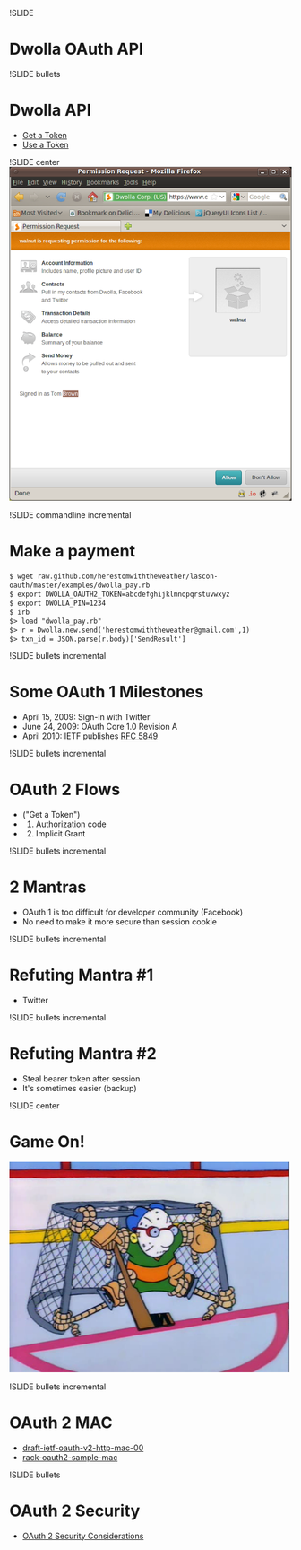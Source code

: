 !SLIDE
# Dwolla OAuth API

!SLIDE bullets
# Dwolla API
* [Get a Token](https://www.dwolla.com/developers/authentication)
* [Use a Token](https://www.dwolla.com/developers/endpoints/accountapi/send)

!SLIDE center
![Dwolla](oauth-dwolla.png)

!SLIDE commandline incremental
# Make a payment #

    $ wget raw.github.com/herestomwiththeweather/lascon-oauth/master/examples/dwolla_pay.rb
    $ export DWOLLA_OAUTH2_TOKEN=abcdefghijklmnopqrstuvwxyz
    $ export DWOLLA_PIN=1234
    $ irb
    $> load "dwolla_pay.rb"
    $> r = Dwolla.new.send('herestomwiththeweather@gmail.com',1)
    $> txn_id = JSON.parse(r.body)['SendResult']

!SLIDE bullets incremental
# Some OAuth 1 Milestones
* April 15, 2009: Sign-in with Twitter
* June 24, 2009: OAuth Core 1.0 Revision A
* April 2010: IETF publishes [RFC 5849](http://tools.ietf.org/html/rfc5849)

!SLIDE bullets incremental
# OAuth 2 Flows
* ("Get a Token")
* 1. Authorization code
* 2. Implicit Grant

!SLIDE bullets incremental
# 2 Mantras
* OAuth 1 is too difficult for developer community (Facebook)
* No need to make it more secure than session cookie 

!SLIDE bullets incremental 
# Refuting Mantra #1
* Twitter

!SLIDE bullets incremental 
# Refuting Mantra #2
* Steal bearer token after session
* It's sometimes easier (backup)

!SLIDE center
# Game On!
![Goalie](goalie.png)

!SLIDE bullets incremental
# OAuth 2 MAC
* [draft-ietf-oauth-v2-http-mac-00](http://tools.ietf.org/html/draft-ietf-oauth-v2-http-mac-00)
* [rack-oauth2-sample-mac](https://github.com/nov/rack-oauth2-sample-mac)

!SLIDE bullets
# OAuth 2 Security 
* [OAuth 2 Security Considerations](http://tools.ietf.org/html/draft-lodderstedt-oauth-securityconsiderations-02)
